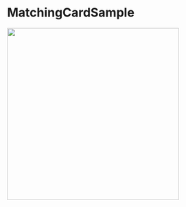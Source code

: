 # MatchingCardSample

<img src="https://user-images.githubusercontent.com/6063541/144438521-ac60261e-3c8c-4b18-a482-0cc34db019e3.gif" width="400">
